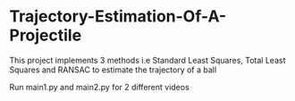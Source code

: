 # Trajectory-Estimation-Of-A-Projectile
This project implements 3 methods i.e Standard Least Squares, Total Least Squares and RANSAC to estimate the trajectory of a ball 

Run main1.py and main2.py for 2 different videos 
